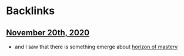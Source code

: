 
# Backlinks
## [November 20th, 2020](<November 20th, 2020.md>)
- and I saw that there is something emerge about [horizon of mastery](<horizon of mastery.md>)


